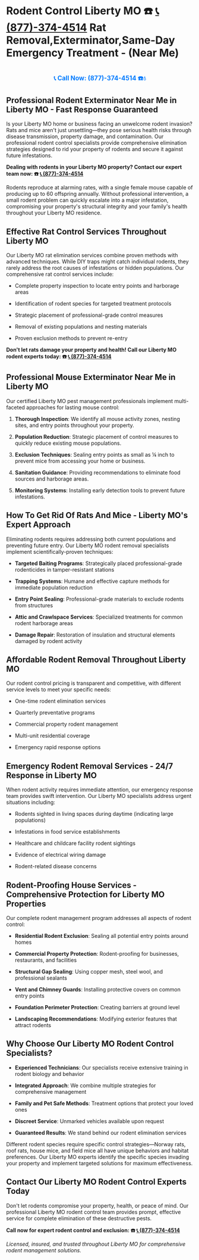 # Rodent Control Liberty MO ☎️ [📞 (877)-374-4514](https://pest-control-4514.netlify.app) Rat Removal,Exterminator,Same-Day Emergency Treatment - (Near Me)
# 

<p align="center" style="font-size: 1.2em; font-weight: bold; margin: 20px 0;">
  <a href="https://pest-control-4514.netlify.app" target="_blank" style="color: #007BFF; text-decoration: none;">📞 Call Now: (877)-374-4514 ☎️💧</a>
</p>

## Professional Rodent Exterminator Near Me in Liberty MO - Fast Response Guaranteed

Is your Liberty MO home or business facing an unwelcome rodent invasion? Rats and mice aren't just unsettling—they pose serious health risks through disease transmission, property damage, and contamination. Our professional rodent control specialists provide comprehensive elimination strategies designed to rid your property of rodents and secure it against future infestations.

**Dealing with rodents in your Liberty MO property? Contact our expert team now: ☎️ [📞 (877)-374-4514](https://pest-control-4514.netlify.app)**

Rodents reproduce at alarming rates, with a single female mouse capable of producing up to 60 offspring annually. Without professional intervention, a small rodent problem can quickly escalate into a major infestation, compromising your property's structural integrity and your family's health throughout your Liberty MO residence.

## Effective Rat Control Services Throughout Liberty MO

Our Liberty MO rat elimination services combine proven methods with advanced techniques. While DIY traps might catch individual rodents, they rarely address the root causes of infestations or hidden populations. Our comprehensive rat control services include:

- Complete property inspection to locate entry points and harborage areas

- Identification of rodent species for targeted treatment protocols

- Strategic placement of professional-grade control measures

- Removal of existing populations and nesting materials

- Proven exclusion methods to prevent re-entry

**Don't let rats damage your property and health! Call our Liberty MO rodent experts today: ☎️ [📞 (877)-374-4514](https://pest-control-4514.netlify.app)**

## Professional Mouse Exterminator Near Me in Liberty MO

Our certified Liberty MO pest management professionals implement multi-faceted approaches for lasting mouse control:

1. **Thorough Inspection**: We identify all mouse activity zones, nesting sites, and entry points throughout your property.

2. **Population Reduction**: Strategic placement of control measures to quickly reduce existing mouse populations.

3. **Exclusion Techniques**: Sealing entry points as small as ¼ inch to prevent mice from accessing your home or business.

4. **Sanitation Guidance**: Providing recommendations to eliminate food sources and harborage areas.

5. **Monitoring Systems**: Installing early detection tools to prevent future infestations.

## How To Get Rid Of Rats And Mice - Liberty MO's Expert Approach

Eliminating rodents requires addressing both current populations and preventing future entry. Our Liberty MO rodent removal specialists implement scientifically-proven techniques:

- **Targeted Baiting Programs**: Strategically placed professional-grade rodenticides in tamper-resistant stations

- **Trapping Systems**: Humane and effective capture methods for immediate population reduction

- **Entry Point Sealing**: Professional-grade materials to exclude rodents from structures

- **Attic and Crawlspace Services**: Specialized treatments for common rodent harborage areas

- **Damage Repair**: Restoration of insulation and structural elements damaged by rodent activity

## Affordable Rodent Removal Throughout Liberty MO

Our rodent control pricing is transparent and competitive, with different service levels to meet your specific needs:

- One-time rodent elimination services

- Quarterly preventative programs

- Commercial property rodent management

- Multi-unit residential coverage

- Emergency rapid response options

## Emergency Rodent Removal Services - 24/7 Response in Liberty MO

When rodent activity requires immediate attention, our emergency response team provides swift intervention. Our Liberty MO specialists address urgent situations including:

- Rodents sighted in living spaces during daytime (indicating large populations)

- Infestations in food service establishments

- Healthcare and childcare facility rodent sightings

- Evidence of electrical wiring damage

- Rodent-related disease concerns

## Rodent-Proofing House Services - Comprehensive Protection for Liberty MO Properties

Our complete rodent management program addresses all aspects of rodent control:

- **Residential Rodent Exclusion**: Sealing all potential entry points around homes

- **Commercial Property Protection**: Rodent-proofing for businesses, restaurants, and facilities

- **Structural Gap Sealing**: Using copper mesh, steel wool, and professional sealants

- **Vent and Chimney Guards**: Installing protective covers on common entry points

- **Foundation Perimeter Protection**: Creating barriers at ground level

- **Landscaping Recommendations**: Modifying exterior features that attract rodents

## Why Choose Our Liberty MO Rodent Control Specialists?

- **Experienced Technicians**: Our specialists receive extensive training in rodent biology and behavior

- **Integrated Approach**: We combine multiple strategies for comprehensive management

- **Family and Pet Safe Methods**: Treatment options that protect your loved ones

- **Discreet Service**: Unmarked vehicles available upon request

- **Guaranteed Results**: We stand behind our rodent elimination services

Different rodent species require specific control strategies—Norway rats, roof rats, house mice, and field mice all have unique behaviors and habitat preferences. Our Liberty MO experts identify the specific species invading your property and implement targeted solutions for maximum effectiveness.

## Contact Our Liberty MO Rodent Control Experts Today

Don't let rodents compromise your property, health, or peace of mind. Our professional Liberty MO rodent control team provides prompt, effective service for complete elimination of these destructive pests.

**Call now for expert rodent control and exclusion: ☎️ [📞 (877)-374-4514](https://pest-control-4514.netlify.app)**

*Licensed, insured, and trusted throughout Liberty MO for comprehensive rodent management solutions.*
